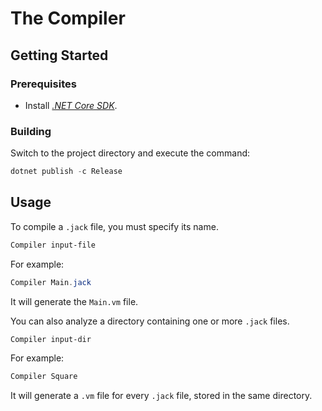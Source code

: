 # The Compiler

## Getting Started

### Prerequisites

- Install [*.NET Core SDK*](https://docs.microsoft.com/en-us/dotnet/core/install/).

### Building

Switch to the project directory and execute the command:

```powershell
dotnet publish -c Release
```

## Usage

To compile a `.jack` file, you must specify its name.

```powershell
Compiler input-file
```

For example:

```powershell
Compiler Main.jack
```

It will generate the `Main.vm` file.

You can also analyze a directory containing one or more `.jack` files.

```powershell
Compiler input-dir
```

For example:

```powershell
Compiler Square
```

It will generate a `.vm` file for every `.jack` file, stored in the same directory.